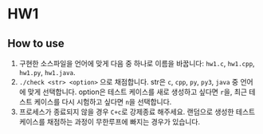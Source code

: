# HW1
## How to use
1. 구현한 소스파일을 언어에 맞게 다음 중 하나로 이름을 바꿉니다: `hw1.c`, `hw1.cpp`, `hw1.py`, `hw1.java`.
2. `./check <str> <option>` 으로 채점합니다. str은 `c`, `cpp`, `py`, `py3`, `java` 중 언어에 맞게 선택합니다. option은 테스트 케이스를 새로 생성하고 싶다면 `r`을, 최근 테스트 케이스를 다시 시험하고 싶다면 `n`을 선택합니다.
3. 프로세스가 종료되지 않을 경우 `C+c`로 강제종료 해주세요. 랜덤으로 생성한 테스트 케이스를 채점하는 과정이 무한루프에 빠지는 경우가 있습니다.